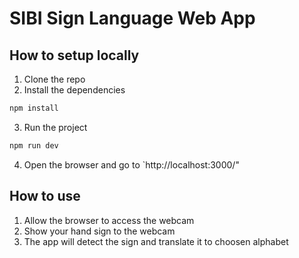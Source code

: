 # SIBI Sign Language Web App

## How to setup locally

1. Clone the repo
2. Install the dependencies

```bash
npm install
```

3. Run the project

```bash
npm run dev
```

4. Open the browser and go to `http://localhost:3000/"

## How to use

1. Allow the browser to access the webcam
2. Show your hand sign to the webcam
3. The app will detect the sign and translate it to choosen alphabet
